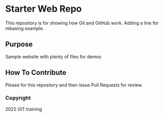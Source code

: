 # Starter Web Repo

This repository is for showing how Git and GitHub work. Adding a line for rebasing example.

## Purpose

Sample website with plenty of files for demos

## How To Contribute

Please for this repository and then issue Pull Requests for review.

### Copyright

2022 GIT.training